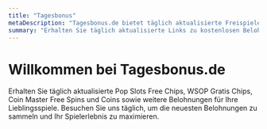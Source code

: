 ```yaml
---
title: "Tagesbonus"
metaDescription: "Tagesbonus.de bietet täglich aktualisierte Freispiele und Münzen für Ihre Lieblingsspiele wie Pop Slots, WSOP, Coin Master und mehr."
summary: "Erhalten Sie täglich aktualisierte Links zu kostenlosen Belohnungen und maximieren Sie Ihr Spielerlebnis mit Tagesbonus.de."
---
```


# Willkommen bei Tagesbonus.de

Erhalten Sie täglich aktualisierte Pop Slots Free Chips, WSOP Gratis Chips, Coin Master Free Spins und Coins sowie weitere Belohnungen für Ihre Lieblingsspiele. Besuchen Sie uns täglich, um die neuesten Belohnungen zu sammeln und Ihr Spielerlebnis zu maximieren.